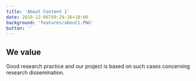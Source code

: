 ```yaml
---
title: 'About Content 1'
date: 2018-12-06T09:29:16+10:00
background: 'features/about1.PNG'
button: ''
---
```


## We value

Good research practice and our project is based on such cases concerning research dissemination.
